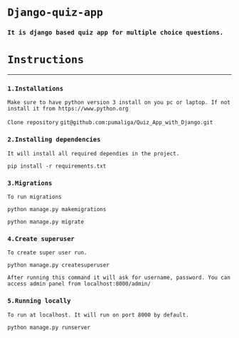 
# `Django-quiz-app`

### `It is django based quiz app for multiple choice questions.`

# `Instructions`
___

### `1.Installations`

`Make sure to have python version 3 install on you pc or laptop. If not install it from https://www.python.org`

`Clone repository`
`git@github.com:pumaliga/Quiz_App_with_Django.git`

### `2.Installing dependencies`

`It will install all required dependies in the project.`

`pip install -r requirements.txt`

### `3.Migrations`

`To run migrations`

`python manage.py makemigrations`

`python manage.py migrate`

### `4.Create superuser`

`To create super user run.`

`python manage.py createsuperuser`

`After running this command it will ask for username, password. You can access admin panel from localhost:8000/admin/`

### `5.Running locally`

`To run at localhost. It will run on port 8000 by default.`

`python manage.py runserver`

